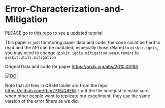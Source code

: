 # Error-Characterization-and-Mitigation
PLEASE go to [this repo](https://github.com/QCOL-LU/Bayesian-Error-Characterization-and-Mitigation) to see a updated tutorial

This paper is just for storing paper data and code, the code could be hard to read and the API can be outdated, especially those related to `qiskit.ignis`, you may need to change `qiskit.ignis.mitigation.measurement` to `qiskit.utils.mitigation`

Orignal Data and code for paper https://arxiv.org/abs/2010.09188

[![DOI](https://zenodo.org/badge/525989143.svg)](https://zenodo.org/badge/latestdoi/525989143)

Note that all files in QREM folder are from the repo https://github.com/fbm2718/QREM. I put the file here just to make sure when other people want to replicate our experiment, they use the same version of the error filters as we did.
